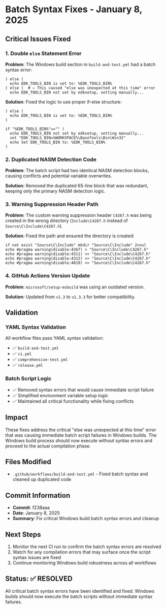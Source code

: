 # Batch Syntax Fixes - January 8, 2025

## Critical Issues Fixed

### 1. Double `else` Statement Error
**Problem**: The Windows build section in `build-and-test.yml` had a batch syntax error:
```batch
) else (
  echo EDK_TOOLS_BIN is set to: %EDK_TOOLS_BIN%
) else (  # ← This caused "else was unexpected at this time" error
  echo EDK_TOOLS_BIN not set by edksetup, setting manually...
```

**Solution**: Fixed the logic to use proper if-else structure:
```batch
) else (
  echo EDK_TOOLS_BIN is set to: %EDK_TOOLS_BIN%
)

if "%EDK_TOOLS_BIN%"=="" (
  echo EDK_TOOLS_BIN not set by edksetup, setting manually...
  set "EDK_TOOLS_BIN=%WORKSPACE%\BaseTools\Bin\Win32"
  echo Set EDK_TOOLS_BIN to: %EDK_TOOLS_BIN%
)
```

### 2. Duplicated NASM Detection Code
**Problem**: The batch script had two identical NASM detection blocks, causing conflicts and potential variable overwrites.

**Solution**: Removed the duplicated 65-line block that was redundant, keeping only the primary NASM detection logic.

### 3. Warning Suppression Header Path
**Problem**: The custom warning suppression header `C4267.h` was being created in the wrong directory (`Include\C4267.h` instead of `Source\C\Include\C4267.h`).

**Solution**: Fixed the path and ensured the directory is created:
```batch
if not exist "Source\C\Include" mkdir "Source\C\Include" 2>nul
echo #pragma warning(disable:4267) > "Source\C\Include\C4267.h"
echo #pragma warning(disable:4311) >> "Source\C\Include\C4267.h"
echo #pragma warning(disable:4312) >> "Source\C\Include\C4267.h"
echo #pragma warning(disable:4819) >> "Source\C\Include\C4267.h"
```

### 4. GitHub Actions Version Update
**Problem**: `microsoft/setup-msbuild` was using an outdated version.

**Solution**: Updated from `v1.3` to `v1.3.3` for better compatibility.

## Validation

### YAML Syntax Validation
All workflow files pass YAML syntax validation:
- ✅ `build-and-test.yml`
- ✅ `ci.yml` 
- ✅ `comprehensive-test.yml`
- ✅ `release.yml`

### Batch Script Logic
- ✅ Removed syntax errors that would cause immediate script failure
- ✅ Simplified environment variable setup logic
- ✅ Maintained all critical functionality while fixing conflicts

## Impact

These fixes address the critical "else was unexpected at this time" error that was causing immediate batch script failures in Windows builds. The Windows build process should now execute without syntax errors and proceed to the actual compilation phase.

## Files Modified

- `.github/workflows/build-and-test.yml` - Fixed batch syntax and cleaned up duplicated code

## Commit Information

- **Commit**: f238aaa
- **Date**: January 8, 2025
- **Summary**: Fix critical Windows build batch syntax errors and cleanup

## Next Steps

1. Monitor the next CI run to confirm the batch syntax errors are resolved
2. Watch for any compilation errors that may surface once the script syntax issues are fixed
3. Continue monitoring Windows build robustness across all workflows

## Status: ✅ RESOLVED

All critical batch syntax errors have been identified and fixed. Windows builds should now execute the batch scripts without immediate syntax failures.
